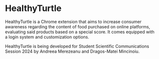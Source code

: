 # HealthyTurtle

HealthyTurtle is a Chrome extension that aims to increase consumer awareness regarding the content of food purchased on online platforms, evaluating said products based on a special score. It comes equipped with a login system and customization options.

HealthyTurtle is being developed for Student Scientific Communications Session 2024 by Andreea Merezeanu and Dragos-Matei Mincinoiu.